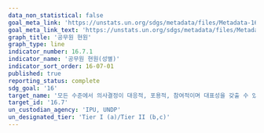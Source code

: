```yaml
---
data_non_statistical: false
goal_meta_link: 'https://unstats.un.org/sdgs/metadata/files/Metadata-16-07-01.pdf'
goal_meta_link_text: 'https://unstats.un.org/sdgs/metadata/files/Metadata-16-07-01.pdf'
graph_title: '공무원 현원'
graph_type: line
indicator_number: 16.7.1
indicator_name: '공무원 현원(성별)'
indicator_sort_order: 16-07-01
published: true
reporting_status: complete
sdg_goal: '16'
target_name: '모든 수준에서 의사결정이 대응적, 포용적, 참여적이며 대표성을 갖출 수 있도록 보장'
target_id: '16.7'
un_custodian_agency: 'IPU, UNDP'
un_designated_tier: 'Tier I (a)/Tier II (b,c)'
---
```

